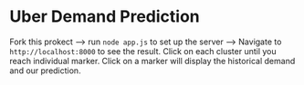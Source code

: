 # Uber Demand Prediction  
Fork this prokect --> run `node app.js` to set up the server --> Navigate to `http://localhost:8000` to see the result. Click on each cluster until you reach individual marker. Click on a marker will display the historical demand and our prediction.
